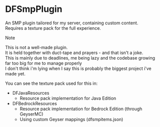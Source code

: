 # DFSmpPlugin
An SMP plugin tailored for my server, containing custom content.  
Requires a texture pack for the full experience.

> [!NOTE]
> This is not a well-made plugin.  
> It is held together with duct-tape and prayers - and that isn't a joke.  
> This is mainly due to deadlines, me being lazy and the codebase growing far too big for me to manage properly  
> I don't think i'm lying when I say this is probably the biggest project i've made yet.  

You can see the texture pack used for this in:
- DFJavaResources
    - Resource pack implementation for Java Edition
- DFBedrockResources
    - Resource pack implementation for Bedrock Edition (through GeyserMC)
    - Using custom Geyser mappings (dfsmpitems.json)
